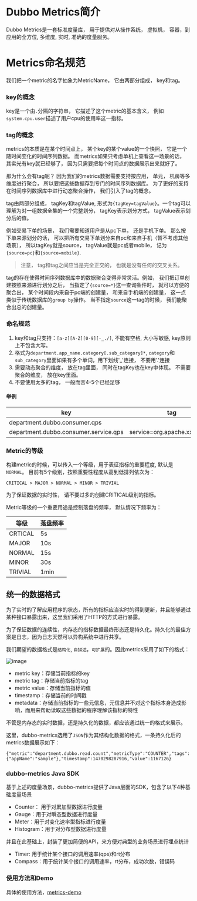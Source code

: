 Dubbo Metrics简介
===
Dubbo Metrics是一套标准度量库， 用于提供对从操作系统， 虚拟机， 容器，到应用的全方位, 多维度, 实时, 准确的度量服务。

Metrics命名规范
===

我们把一个metric的名字抽象为MetricName， 它由两部分组成， key和tag。

### key的概念

key是一个由`.`分隔的字符串， 它描述了这个metric的基本含义， 例如`system.cpu.user`描述了用户cpu的使用率这一指标。

### tag的概念

metrics的本质是在某个时间点上， 某个key的某个value的一个快照， 它是一个随时间变化的时间序列数据。 而metrics如果只考虑单机上查看这一场景的话， 其实光有key就已经够了， 因为只需要把每个时间点的数据展示出来就好了。 

那为什么会有tag呢？ 因为我们的metrics数据需要支持按应用， 单元， 机房等多维度进行聚合， 所以要把这些数据存到专门的时间序列数据库。 为了更好的支持在时间序列数据库中进行动态聚合操作， 我们引入了tag的概念。

tag由两部分组成， tagKey和tagValue, 形式为`{tagKey=tagValue}`。一个tag可以理解为对一组数据全集的一个完整划分， tagKey表示划分方式， tagValue表示划分后的值。 

例如交易下单的场景， 我们需要知道用户是从pc下单， 还是手机下单。 那么按下单来源划分的话， 可以把所有交易下单划分来自pc和来自手机（暂不考虑其他场景）， 所以tagKey就是source， tagValue就是pc或者mobile， 记为`{source=pc}`和`{source=mobile}`.

> 注意， tag和tag之间应当是完全正交的， 也就是没有任何的交叉关系。 

tag的存在使得时间序列数据库中的数据聚合变得非常灵活。例如， 我们把订单创建按照来源进行划分之后， 当指定了`{source=*}`这一查询条件时， 就可以方便的聚合出， 某个时间段内来自于pc端的创建量， 和来自手机端的创建量， 这一点类似于传统数据库的`group by`操作。 当不指定`source`这一tag的时候， 我们能聚合出总的创建量。

### 命名规范

1. key和tag只支持：`[a-z][A-Z][0-9][-_./]`, 不能有空格, 大小写敏感, key原则上不包含大写。
2. 格式为`department.app_name.category[.sub_category]*`, `category`和`sub_category`里面如果有多个单词，用下划线'_'连接， 不要用'.'连接
3. 需要动态聚合的维度， 放在tag里面， 同时在tagKey也在key中体现。 不需要聚合的维度， 放在key里面。
4. 不要使用太多的tag， 一般而言4-5个已经足够

#### 举例

| key | tag |
|------|--------|
| department.dubbo.consumer.qps     |        |
| department.dubbo.consumer.service.qps     |  service=org.apache.xxxServer      |


### Metric的等级

构建metric的时候，可以传入一个等级，用于表征指标的重要程度, 默认是`NORMAL`。
目前有5个级别，按照重要性程度从高到低排列依次为：

```
CRITICAL > MAJOR > NORMAL > MINOR > TRIVIAL
```

为了保证数据的实时性， 请不要过多的创建CRITICAL级别的指标。

Metric等级的一个重要用途是控制落盘的频率， 默认情况下频率为：

| 等级 | 落盘频率 |
|---- | --- |
|CRTICAL| 5s|
|MAJOR| 10s|
| NORMAL| 15s|
|MINOR |30s|
|TRIVIAL |1min|


## 统一的数据格式

为了实时的了解应用程序的状态，所有的指标应当实时的得到更新，并且能够通过某种接口暴露出来，这里我们采用了HTTP的方式进行暴露。

为了保证数据的连续性，内存态的指标数据最终形态还是持久化。持久化的最佳方案是日志，因为日志天然可以异构系统中进行共享。

我们期望的数据格式是`结构化`, `自描述`，`可扩展`的。因此metrics采用了如下的格式：

![image](http://git.cn-hangzhou.oss.aliyun-inc.com/uploads/middleware-container/ali-metrics/3a7116b4ea0a58d3bad7d345a4ad4d06/image.png)


* metric key：存储当前指标的key
* metric tag：存储当前指标的tag
* metric value：存储当前指标的值
* timestamp：存储当前的时间戳
* metadata：存储当前指标的一些元信息，元信息并不对这个指标本身造成影响，而用来帮助读取这些数据的程序理解该指标的特性

不管是内存态的实时数据，还是持久化的数据，都应该通过统一的格式来展示。

这里，dubbo-metrics选用了`JSON`作为其结构化数据的格式，一条持久化后的metrics数据展示如下：

```
{"metric":"department.dubbo.read.count","metricType":"COUNTER","tags":{"appName":"sample"},"timestamp":1470298287916,"value":1167126}
```

### dubbo-metrics Java SDK

基于上述的度量场景，dubbo-metrics提供了Java层面的SDK，包含了以下4种基础度量场景

* Counter： 用于对累加型数据进行度量
* Gauge：用于对瞬态型数据进行度量
* Meter：用于对变化速率型指标进行度量
* Histogram：用于对分布型数据进行度量

并且在此基础上，封装了更加简便的API，来方便对典型的业务场景进行埋点统计

* Timer: 用于统计某个接口的调用速率(qps)和rt分布
* Compass：用于统计某个接口的调用速率，rt分布，成功次数，错误码

### 使用方法和Demo

具体的使用方法，[metrics-demo](http://gitlab.alibaba-inc.com/middleware-container/dubbo-metrics/wikis/demo)



